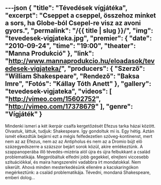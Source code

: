 ---json
{
    "title": "Tévedések vígjátéka",
    "excerpt": "Cseppet a cseppel, összehoz minket a sors, ha Globe-ból Csepel-re visz az avoni gyors.",
    "permalink": "/{{ title | slug }}/",
    "img": "tevedesek-vigjateka.jpg",
    "premier": {
        "date": "2010-09-24",
        "time": "19:00",
        "theater": "Manna Produkció"
    },
    "link": "http://www.mannaprodukcio.hu/eloadasok/tevedesek-vigjateka/",
    "producers": {
        "Szerző": "William Shakespeare",
        "Rendező": "Baksa Imre",
        "Fotós": "Kállay Tóth Anett"
    },
    "gallery": "tevedesek-vigjateka",
    "videos": [
        "http://vimeo.com/15602752",
        "http://vimeo.com/17378679"
    ],
    "genre": "Vígjáték"
}
---

Mindenki ismeri a két ikerpár csalfa kergetőzését Efezus tarka házai között. Olvastuk, láttuk, tudjuk: Shakespeare. Így gondoltuk mi is. Egy hétig. Aztán ismét elkezdtük bejárni ezt a mégis felfedezetlen szöveg-kontinenst, mert nem az az Efezus, nem az az Antipholus és nem az a Dromio bújt elő százegyedszerre a százszor bejárt sorok közül, akire emlékeztünk. A szappanoperába illő tévedés-mizéria alól újra és újra felbukkant a család problematikája. Megpróbáltuk elfedni jobb gegekkel, elrejteni viccesebb szituációkkal, és maira hangszerelni vadabbra írt mondatokkal. Nem sikerült. Ahová minden mesterkedésünk ellenére a kacskaringókon megérkeztünk: a család problematikája. Tévedni, mondaná Shakespeare, emberi dolog…